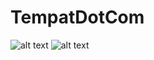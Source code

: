 # TempatDotCom
![alt text](https://1.bp.blogspot.com/-HTANxKr1n8M/Xf46gTvsK3I/AAAAAAAAAD4/AFi7EPpsmx8jtWRcMuaNb0K159kzjZH-QCLcBGAsYHQ/s1600/WhatsApp%2BImage%2B2019-12-21%2Bat%2B10.26.50%2BPM.jpeg)
![alt text](https://1.bp.blogspot.com/-XCwBCGG4EI0/Xf46gcxngoI/AAAAAAAAAD8/0aQzKcjH2_cwra02EPqRypqNWSVChKaFACLcBGAsYHQ/s1600/WhatsApp%2BImage%2B2019-12-21%2Bat%2B10.26.55%2BPM.jpeg)
